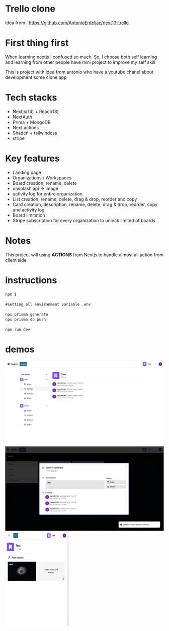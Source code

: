 # Trello clone

idea from : https://github.com/AntonioErdeljac/next13-trello

# First thing first

When learning nextjs I confused so much. So, I choose both self learning and learning from other people have mini project to improve my self skill

This is project with idea from antonio who have a youtube chanel about development some clone app

# Tech stacks

- Nextjs(14) + React(18)
- NextAuth
- Prima + MongoDB
- Next actions
- Shadcn + tailwindcss
- stripe

# Key features

- Landing page
- Organizations / Workspaces
- Board creation, rename, delete
- unsplash api -> image
- activity log for entire organization
- List creation, rename, delete, drag & drop, reorder and copy
- Card creation, description, rename, delete, drag & drop, reorder, copy and activity log
- Board limitation
- Stripe subscription for every organization to unlock limited of boards

# Notes

This project will using **ACTIONS** from Nextjs to handle almost all action from client side.

# instructions

```
npm i

#setting all environment variable .env

npx prisma generate
npx prisma db push

npm run dev

```

# demos

![Demo view organization](./docs/demo-1.png)
![Demo view organization](./docs/demo-3.png)
<img src="./docs/demo-2.png" alt="demo mobile view" width="200px" height="300px">
